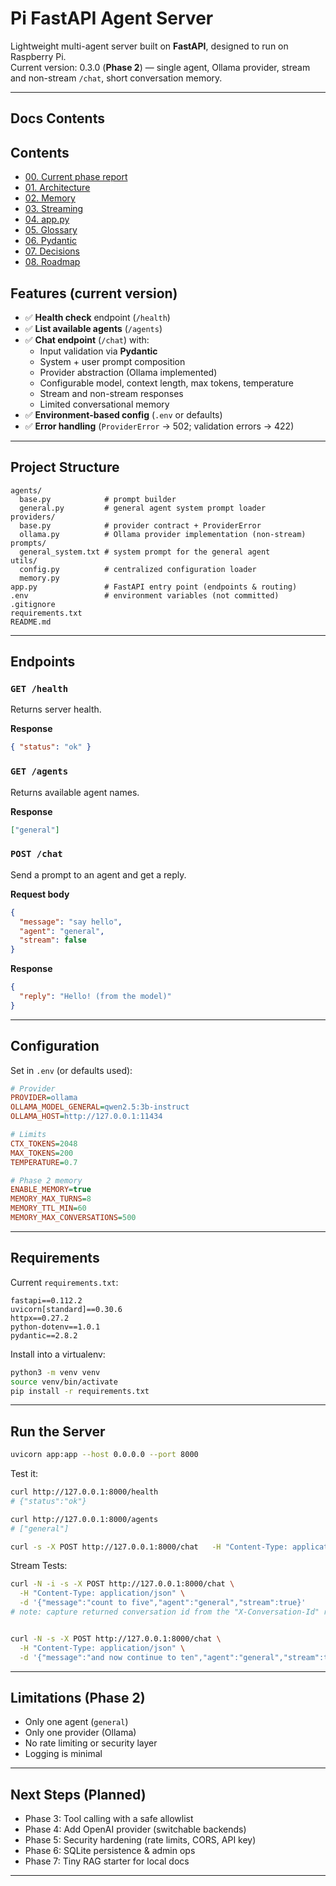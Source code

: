 # Pi FastAPI Agent Server

Lightweight multi-agent server built on **FastAPI**, designed to run on Raspberry Pi.  
Current version: 0.3.0 (**Phase 2**) — single agent, Ollama provider, stream and non-stream `/chat`, short conversation memory.

---

## Docs Contents

  ## Contents
  - [00. Current phase report](/docs/phase2_report.md)
  - [01. Architecture](/docs/architecture.md)
  - [02. Memory](/docs/short_memory.md)
  - [03. Streaming](/docs/streaming.md)
  - [04. app.py](/docs/app_py.md)
  - [05. Glossary](/docs/glossary.md)
  - [06. Pydantic](/docs/pydantic.md)
  - [07. Decisions](/docs/decisions.md)
  - [08. Roadmap](/docs/roadmap.md)





## Features (current version)

- ✅ **Health check** endpoint (`/health`)
- ✅ **List available agents** (`/agents`)
- ✅ **Chat endpoint** (`/chat`) with:
  - Input validation via **Pydantic**
  - System + user prompt composition
  - Provider abstraction (Ollama implemented)
  - Configurable model, context length, max tokens, temperature
  - Stream and non-stream responses
  - Limited conversational memory
- ✅ **Environment-based config** (`.env` or defaults)
- ✅ **Error handling** (`ProviderError` → 502; validation errors → 422)

---

## Project Structure

```
agents/
  base.py            # prompt builder
  general.py         # general agent system prompt loader
providers/
  base.py            # provider contract + ProviderError
  ollama.py          # Ollama provider implementation (non-stream)
prompts/
  general_system.txt # system prompt for the general agent
utils/
  config.py          # centralized configuration loader
  memory.py
app.py               # FastAPI entry point (endpoints & routing)
.env                 # environment variables (not committed)
.gitignore
requirements.txt
README.md
```

---

## Endpoints

### `GET /health`

Returns server health.

**Response**
```json
{ "status": "ok" }
```

### `GET /agents`

Returns available agent names.

**Response**
```json
["general"]
```

### `POST /chat`

Send a prompt to an agent and get a reply.

**Request body**
```json
{
  "message": "say hello",
  "agent": "general",
  "stream": false
}
```

**Response**
```json
{
  "reply": "Hello! (from the model)"
}
```

---

## Configuration

Set in `.env` (or defaults used):

```ini
# Provider
PROVIDER=ollama
OLLAMA_MODEL_GENERAL=qwen2.5:3b-instruct
OLLAMA_HOST=http://127.0.0.1:11434

# Limits
CTX_TOKENS=2048
MAX_TOKENS=200
TEMPERATURE=0.7

# Phase 2 memory
ENABLE_MEMORY=true
MEMORY_MAX_TURNS=8
MEMORY_TTL_MIN=60
MEMORY_MAX_CONVERSATIONS=500
```

---

## Requirements

Current `requirements.txt`:

```
fastapi==0.112.2
uvicorn[standard]==0.30.6
httpx==0.27.2
python-dotenv==1.0.1
pydantic==2.8.2
```

Install into a virtualenv:

```bash
python3 -m venv venv
source venv/bin/activate
pip install -r requirements.txt
```

---

## Run the Server

```bash
uvicorn app:app --host 0.0.0.0 --port 8000
```

Test it:

```bash
curl http://127.0.0.1:8000/health
# {"status":"ok"}

curl http://127.0.0.1:8000/agents
# ["general"]

curl -s -X POST http://127.0.0.1:8000/chat   -H "Content-Type: application/json"   -d '{"message":"say hello","agent":"general","stream":false}'

```

Stream Tests:

```bash
curl -N -i -s -X POST http://127.0.0.1:8000/chat \
  -H "Content-Type: application/json" \
  -d '{"message":"count to five","agent":"general","stream":true}'
# note: capture returned conversation id from the "X-Conversation-Id" response header


curl -N -s -X POST http://127.0.0.1:8000/chat \
  -H "Content-Type: application/json" \
  -d '{"message":"and now continue to ten","agent":"general","stream":true,"conversation_id":"<from header>"}'
```


---

## Limitations (Phase 2)

- Only one agent (`general`)
- Only one provider (Ollama)
- No rate limiting or security layer
- Logging is minimal

---

## Next Steps (Planned)

- Phase 3: Tool calling with a safe allowlist
- Phase 4: Add OpenAI provider (switchable backends)
- Phase 5: Security hardening (rate limits, CORS, API key)
- Phase 6: SQLite persistence & admin ops
- Phase 7: Tiny RAG starter for local docs

---





